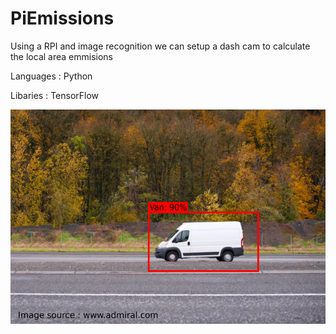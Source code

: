 # PiEmissions
Using a RPI and image recognition we can setup a dash cam to calculate the local area emmisions

Languages : Python 

Libaries : TensorFlow

![van](assets/van.jpeg.jpg)
